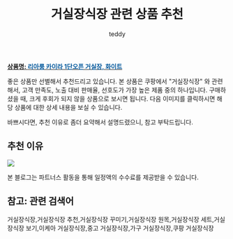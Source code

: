 ﻿---
layout: post
title:  "거실장식장 관련 상품 추천"
author: teddy
categories: [ 가구/인테리어 ]
tags: [거실장식장,거실장식장 추천,거실장식장 꾸미기,거실장식장 원목,거실장식장 세트,거실장식장 보기,이케아 거실장식장,중고 거실장식장,가구 거실장식장,쿠팡 거실장식장]
image: https://static.coupangcdn.com/image/retail/images/92465961947005-2d8ca73f-2b02-41f1-a494-5599980934e7.jpg 
description: "쿠팡에서 거실장식장 관련 상품으로 가장 고객 선호도가 높은 제품 중 하나입니다."
---

<a href="https://link.coupang.com/re/AFFSDP?lptag=AF3256674&pageKey=184852116&itemId=528884652&vendorItemId=4376292155&traceid=V0-153-f8ae5266829d2658"><b>상품명: <font color='#01579B'>리아룸 카이라 1단오픈 거실장, 화이트</font></b></a>

좋은 상품만 선별해서 추천드리고 있습니다.
본 상품은 쿠팡에서 "거실장식장" 와 관련해서, 고객 만족도, 노출 대비 판매율, 선호도가 가장 높은 제품 중의 하나입니다.
구매하셨을 때, 크게 후회가 되지 않을 상품으로 보시면 됩니다. 
다음 이미지를 클릭하시면 해당 상품에 대한 상세 내용을 보실 수 있습니다.

바쁘시다면, 추천 이유로 좀더 요약해서 설명드렸으니, 참고 부탁드립니다.

## 추천 이유 

<a href="https://link.coupang.com/re/AFFSDP?lptag=AF3256674&pageKey=184852116&itemId=528884652&vendorItemId=4376292155&traceid=V0-153-f8ae5266829d2658"><img src="https://thumbnail9.coupangcdn.com/thumbnails/remote/q89/image/retail/images/2019/02/12/9/2/ed1a6836-685c-4583-8a5d-373acce37382.jpg"></a> 

본 블로그는 파트너스 활동을 통해 일정액의 수수료를 제공받을 수 있습니다.

## 참고: 관련 검색어    
거실장식장,거실장식장 추천,거실장식장 꾸미기,거실장식장 원목,거실장식장 세트,거실장식장 보기,이케아 거실장식장,중고 거실장식장,가구 거실장식장,쿠팡 거실장식장